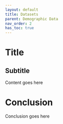 ```yaml
---
layout: default
title: Datasets
parent: Demographic Data
nav_order: 2
has_toc: true
---
```


# Title

## Subtitle

Content goes here

# Conclusion

Conclusion goes here